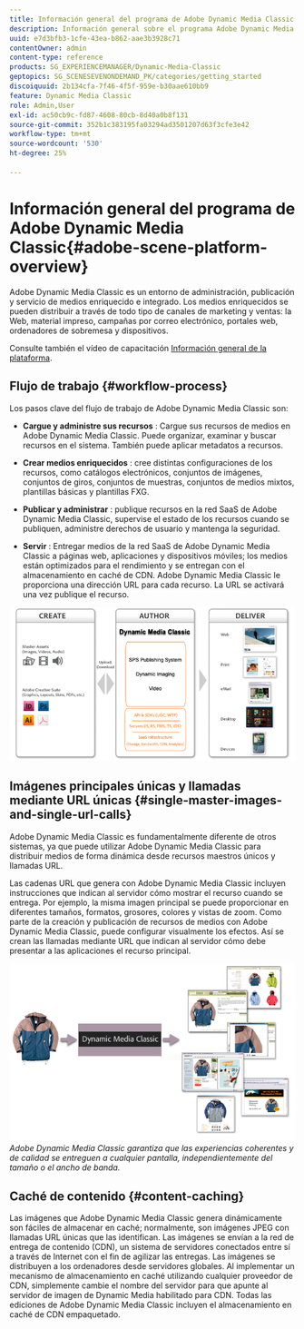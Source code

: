 ```yaml
---
title: Información general del programa de Adobe Dynamic Media Classic
description: Información general sobre el programa Adobe Dynamic Media Classic y todo el proceso de flujo de trabajo.
uuid: e7d3bfb3-1cfe-43ea-b862-aae3b3928c71
contentOwner: admin
content-type: reference
products: SG_EXPERIENCEMANAGER/Dynamic-Media-Classic
geptopics: SG_SCENESEVENONDEMAND_PK/categories/getting_started
discoiquuid: 2b134cfa-7f46-4f5f-959e-b30aae610bb9
feature: Dynamic Media Classic
role: Admin,User
exl-id: ac50cb9c-fd87-4608-80cb-8d40a0b8f131
source-git-commit: 352b1c383195fa03294ad3501207d63f3cfe3e42
workflow-type: tm+mt
source-wordcount: '530'
ht-degree: 25%

---
```


# Información general del programa de Adobe Dynamic Media Classic{#adobe-scene-platform-overview}

Adobe Dynamic Media Classic es un entorno de administración, publicación y servicio de medios enriquecido e integrado. Los medios enriquecidos se pueden distribuir a través de todo tipo de canales de marketing y ventas: la Web, material impreso, campañas por correo electrónico, portales web, ordenadores de sobremesa y dispositivos.

Consulte también el vídeo de capacitación [Información general de la plataforma](https://s7d5.scene7.com/s7viewers/html5/VideoViewer.html?videoserverurl=https://s7d5.scene7.com/is/content/&amp;emailurl=https://s7d5.scene7.com/s7/emailFriend&amp;serverUrl=https://s7d5.scene7.com/is/image/&amp;config=Scene7SharedAssets/Universal_HTML5_Video&amp;contenturl=https://s7d5.scene7.com/skins/&amp;asset=S7tutorials/572_Platform%20Overview_converted%20renamed_Getting%20Started-AVS).

## Flujo de trabajo {#workflow-process}

Los pasos clave del flujo de trabajo de Adobe Dynamic Media Classic son:

* **Cargue y administre sus recursos** : Cargue sus recursos de medios en Adobe Dynamic Media Classic. Puede organizar, examinar y buscar recursos en el sistema. También puede aplicar metadatos a recursos.

* **Crear medios enriquecidos** : cree distintas configuraciones de los recursos, como catálogos electrónicos, conjuntos de imágenes, conjuntos de giros, conjuntos de muestras, conjuntos de medios mixtos, plantillas básicas y plantillas FXG.

* **Publicar y administrar** : publique recursos en la red SaaS de Adobe Dynamic Media Classic, supervise el estado de los recursos cuando se publiquen, administre derechos de usuario y mantenga la seguridad.

* **Servir** : Entregar medios de la red SaaS de Adobe Dynamic Media Classic a páginas web, aplicaciones y dispositivos móviles; los medios están optimizados para el rendimiento y se entregan con el almacenamiento en caché de CDN. Adobe Dynamic Media Classic le proporciona una dirección URL para cada recurso. La URL se activará una vez publique el recurso.

![El proceso de flujo de trabajo de Adobe Dynamic Media Classic](/help/assets/gs_workflow.png)

## Imágenes principales únicas y llamadas mediante URL únicas {#single-master-images-and-single-url-calls}

Adobe Dynamic Media Classic es fundamentalmente diferente de otros sistemas, ya que puede utilizar Adobe Dynamic Media Classic para distribuir medios de forma dinámica desde recursos maestros únicos y llamadas URL.

Las cadenas URL que genera con Adobe Dynamic Media Classic incluyen instrucciones que indican al servidor cómo mostrar el recurso cuando se entrega. Por ejemplo, la misma imagen principal se puede proporcionar en diferentes tamaños, formatos, grosores, colores y vistas de zoom. Como parte de la creación y publicación de recursos de medios con Adobe Dynamic Media Classic, puede configurar visualmente los efectos. Así se crean las llamadas mediante URL que indican al servidor cómo debe presentar a las aplicaciones el recurso principal.

![Adobe Dynamic Media Classic puede entregar la misma imagen maestra a distintos medios en diferentes tamaños y formatos.](/help/assets/gs_dynamic_publishing.png)
*Adobe Dynamic Media Classic garantiza que las experiencias coherentes y de calidad se entreguen a cualquier pantalla, independientemente del tamaño o el ancho de banda.*

## Caché de contenido {#content-caching}

Las imágenes que Adobe Dynamic Media Classic genera dinámicamente son fáciles de almacenar en caché; normalmente, son imágenes JPEG con llamadas URL únicas que las identifican. Las imágenes se envían a la red de entrega de contenido (CDN), un sistema de servidores conectados entre sí a través de Internet con el fin de agilizar las entregas. Las imágenes se distribuyen a los ordenadores desde servidores globales. Al implementar un mecanismo de almacenamiento en caché utilizando cualquier proveedor de CDN, simplemente cambie el nombre del servidor para que apunte al servidor de imagen de Dynamic Media habilitado para CDN. Todas las ediciones de Adobe Dynamic Media Classic incluyen el almacenamiento en caché de CDN empaquetado.
